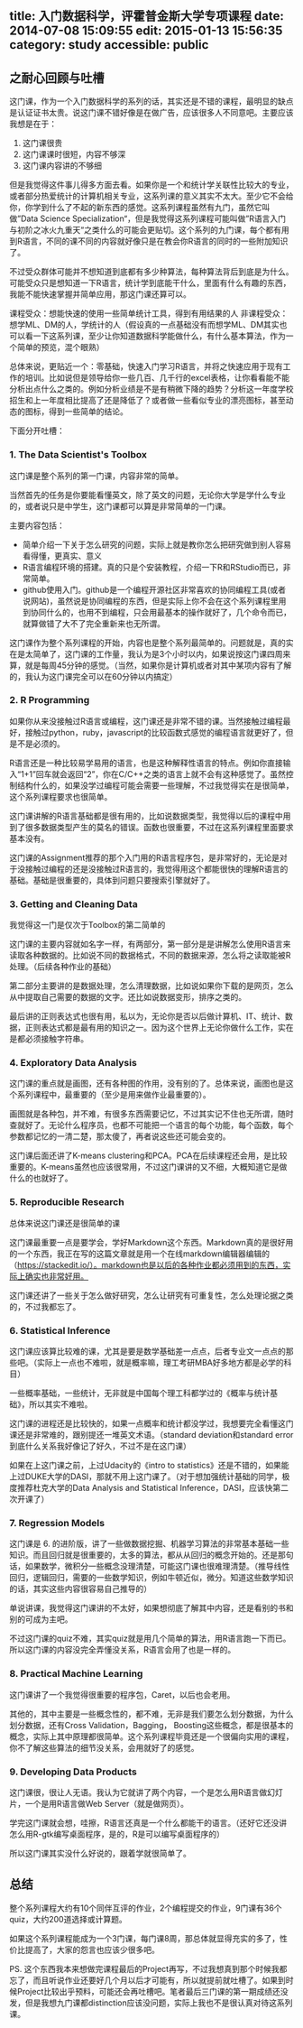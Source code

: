 title: 入门数据科学，评霍普金斯大学专项课程
date: 2014-07-08 15:09:55
edit: 2015-01-13 15:56:35
category: study
accessible: public
---

## 之耐心回顾与吐槽

这门课，作为一个入门数据科学的系列的话，其实还是不错的课程，最明显的缺点是认证证书太贵。说这门课不错好像是在做广告，应该很多人不同意吧。主要应该我想是在于：

1. 这门课很贵
2. 这门课课时很短，内容不够深
3. 这门课内容讲的不够细

但是我觉得这件事儿得多方面去看。如果你是一个和统计学关联性比较大的专业，或者部分热爱统计的计算机相关专业，这系列课的意义其实不太大。至少它不会给你，你学到什么了不起的新东西的感觉。这系列课程虽然有九门，虽然它叫做”Data Science Specialization“，但是我觉得这系列课程可能叫做”R语言入门与初阶之冰火九重天“之类什么的可能会更贴切。这个系列的九门课，每个都有用到R语言，不同的课不同的内容就好像只是在教会你R语言的同时的一些附加知识了。

不过受众群体可能并不想知道到底都有多少种算法，每种算法背后到底是为什么。可能受众只是想知道一下R语言，统计学到底能干什么，里面有什么有趣的东西，我能不能快速掌握并简单应用，那这门课还算可以。

课程受众：想能快速的使用一些简单统计工具，得到有用结果的人
非课程受众：想学ML、DM的人，学统计的人（假设真的一点基础没有而想学ML、DM其实也可以看一下这系列课，至少让你知道数据科学能做什么，有什么基本算法，作为一个简单的预览，混个眼熟）

总体来说，更贴近一个：零基础，快速入门学习R语言，并将之快速应用于现有工作的培训。比如说但是领导给你一些几百、几千行的excel表格，让你看看能不能分析出点什么之类的。例如分析业绩是不是有稍微下降的趋势？分析这一年度学校招生和上一年度相比提高了还是降低了？或者做一些看似专业的漂亮图标，甚至动态的图标，得到一些简单的结论。

下面分开吐槽：

### 1. The Data Scientist's Toolbox

这门课是整个系列的第一门课，内容非常的简单。

当然首先的任务是你要能看懂英文，除了英文的问题，无论你大学是学什么专业的，或者说只是中学生，这门课都可以算是非常简单的一门课。

主要内容包括：

* 简单介绍一下关于怎么研究的问题，实际上就是教你怎么把研究做到别人容易看得懂，更真实、意义
* R语言编程环境的搭建。真的只是个安装教程，介绍一下R和RStudio而已，非常简单。
* github使用入门。github是一个编程开源社区非常喜欢的协同编程工具(或者说网站)，虽然说是协同编程的东西，但是实际上你不会在这个系列课程里用到协同什么的，也用不到编程，只会用最基本的操作就好了，几个命令而已，就算做错了大不了完全重新来也无所谓。

这门课作为整个系列课程的开始，内容也是整个系列最简单的。问题就是，真的实在是太简单了，这门课的工作量，我认为是3个小时以内，如果说按这门课四周来算，就是每周45分钟的感觉。（当然，如果你是计算机或者对其中某项内容有了解的，我认为这门课完全可以在60分钟以内搞定）

### 2. R Programming

如果你从来没接触过R语言或编程，这门课还是非常不错的课。当然接触过编程最好，接触过python，ruby，javascript的比较函数式感觉的编程语言就更好了，但是不是必须的。

R语言还是一种比较易学易用的语言，也是这种解释性语言的特点。例如你直接输入“1+1”回车就会返回“2”，你在C/C++之类的语言上就不会有这种感觉了。虽然控制结构什么的，如果没学过编程可能会需要一些理解，不过我觉得实在是很简单，这个系列课程要求也很简单。

这门课讲解的R语言基础都是很有用的，比如说数据类型，我觉得以后的课程中用到了很多数据类型产生的莫名的错误。函数也很重要，不过在这系列课程里面要求基本没有。

这门课的Assignment推荐的那个入门用的R语言程序包，是非常好的，无论是对于没接触过编程的还是没接触过R语言的，我觉得用这个都能很快的理解R语言的基础。基础是很重要的，具体到问题只要搜索引擎就好了。

### 3. Getting and Cleaning Data

我觉得这一门是仅次于Toolbox的第二简单的

这门课的主要内容就如名字一样，有两部分，第一部分是是讲解怎么使用R语言来读取各种数据的。比如说不同的数据格式，不同的数据来源，怎么将之读取能被R处理。（后续各种作业的基础）

第二部分主要讲的是数据处理，怎么清理数据，比如说如果你下载的是网页，怎么从中提取自己需要的数据的文字。还比如说数据变形，排序之类的。

最后讲的正则表达式也很有用，私以为，无论你是否以后做计算机、IT、统计、数据，正则表达式都是最有用的知识之一。因为这个世界上无论你做什么工作，实在是都必须接触字符串。

### 4. Exploratory Data Analysis

这门课的重点就是画图，还有各种图的作用，没有别的了。总体来说，画图也是这个系列课程中，最重要的（至少是用来做作业最重要的）。

画图就是各种包，并不难，有很多东西需要记忆，不过其实记不住也无所谓，随时查就好了。无论什么程序员，也都不可能把一个语言的每个功能，每个函数，每个参数都记忆的一清二楚，那太傻了，再者说这些还可能会变的。

这门课后面还讲了K-means clustering和PCA。PCA在后续课程还会用，是比较重要的。K-means虽然也应该很常用，不过这门课讲的又不细，大概知道它是做什么的也就好了。

### 5. Reproducible Research

总体来说这门课还是很简单的课

这门课最重要一点是要学会，学好Markdown这个东西。Markdown真的是很好用的一个东西，我正在写的这篇文章就是用一个在线markdown编辑器编辑的（https://stackedit.io/）。markdown也是以后的各种作业都必须用到的东西，实际上确实也非常好用。

这门课还讲了一些关于怎么做好研究，怎么让研究有可重复性，怎么处理论据之类的，不过我都忘了。

### 6. Statistical Inference

这门课应该算比较难的课，尤其是要是数学基础差一点点，后者专业文一点点的那些吧。（实际上一点也不难啦，就是概率嘛，理工考研MBA好多地方都是必学的科目）

一些概率基础，一些统计，无非就是中国每个理工科都学过的《概率与统计基础》，所以其实不难啦。

这门课的进程还是比较快的，如果一点概率和统计都没学过，我想要完全看懂这门课还是非常难的，跟别提还一堆英文术语。（standard deviation和standard error到底什么关系我好像记了好久，不过不是在这门课）

如果在上这门课之前，上过Udacity的《intro to statistics》还是不错的，如果能上过DUKE大学的DASI，那就不用上这门课了。（对于想加强统计基础的同学，极度推荐杜克大学的Data Analysis and Statistical Inference，DASI，应该快第二次开课了）

### 7. Regression Models

这门课是 6. 的进阶版，讲了一些做数据挖掘、机器学习算法的非常基本基础一些知识。而且回归就是很重要的，太多的算法，都从从回归的概念开始的。还是那句话，如果数学，微积分一些概念没理清楚，可能这门课也很难理清楚。（推导线性回归，逻辑回归，需要的一些数学知识，例如牛顿近似，微分。知道这些数学知识的话，其实这些内容很容易自己推导的）

单说讲课，我觉得这门课讲的不太好，如果想彻底了解其中内容，还是看别的书和别的可成为主吧。

不过这门课的quiz不难，其实quiz就是用几个简单的算法，用R语言跑一下而已。所以这门课的内容没完全弄懂没关系，R语言会用了也是一样的。

### 8. Practical Machine Learning

这门课讲了一个我觉得很重要的程序包，Caret，以后也会老用。

其他的，其中主要是一些概念性的，都不难，无非是我们要怎么划分数据，为什么划分数据，还有Cross Validation，Bagging， Boosting这些概念，都是很基本的概念，实际上其中原理都很简单。这个系列课程毕竟还是一个很偏向实用的课程，你不了解这些算法的细节没关系，会用就好了的感觉。

### 9. Developing Data Products

这门课很，很让人无语。我认为它就讲了两个内容，一个是怎么用R语言做幻灯片，一个是用R语言做Web Server（就是做网页）。

学完这门课就会想，哇擦，R语言还真是一个什么都能干的语言。（还好它还没讲怎么用R-gtk编写桌面程序，是的，R是可以编写桌面程序的）

所以这门课其实没什么好说的，跟着学就很简单了。

## 总结

整个系列课程大约有10个同伴互评的作业，2个编程提交的作业，9门课有36个quiz，大约200道选择或计算题。

如果这个系列课程能成为一个3门课，每门课8周，那总体就显得充实的多了，性价比提高了，大家的怨言也应该少很多吧。

PS. 这个东西我本来想做完课程最后的Project再写，不过我想真到那个时候我都忘了，而且听说作业还要好几个月以后才可能有，所以就提前就吐槽了。如果到时候Project比较出乎预料，可能还会再吐槽吧。笔者最后三门课的第一期成绩还没发，但是我想九门课都distinction应该没问题，实际上我也不是很认真对待这系列课。